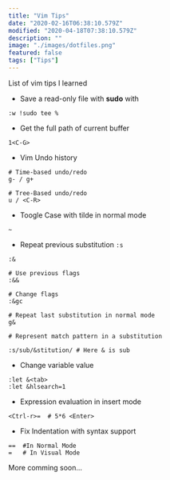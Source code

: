 ```yaml
---
title: "Vim Tips"
date: "2020-02-16T06:38:10.579Z"
modified: "2020-04-18T07:38:10.579Z"
description: ""
image: "./images/dotfiles.png"
featured: false
tags: ["Tips"]
---
```


List of vim tips I learned

- Save a read-only file with **sudo** with

```shell
:w !sudo tee %
```

- Get the full path of current buffer

```shell
1<C-G>
```

- Vim Undo history

```shell
# Time-based undo/redo
g- / g+

# Tree-Based undo/redo
u / <C-R>
```


- Toogle Case with tilde in normal mode

```shell
~
```

- Repeat previous substitution `:s`

```shell
:&

# Use previous flags
:&&

# Change flags
:&gc

# Repeat last substitution in normal mode
g&

# Represent match pattern in a substitution

:s/sub/&stitution/ # Here & is sub
```

- Change variable value

```shell
:let &<tab>
:let &hlsearch=1
```

- Expression evaluation in insert mode

```shell
<Ctrl-r>=  # 5*6 <Enter>
```

- Fix Indentation with syntax support

```shell
==  #In Normal Mode
=   # In Visual Mode    
```

More comming soon...
